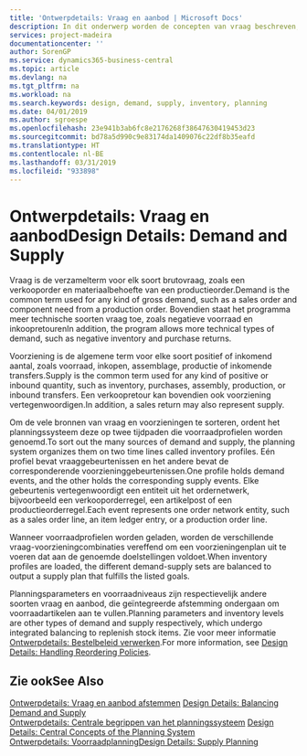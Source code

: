 ```yaml
---
title: 'Ontwerpdetails: Vraag en aanbod | Microsoft Docs'
description: In dit onderwerp worden de concepten van vraag beschreven, de verzamelterm voor elk soort brutovraag, zoals een verkooporder en materiaalbehoefte van een productieorder.
services: project-madeira
documentationcenter: ''
author: SorenGP
ms.service: dynamics365-business-central
ms.topic: article
ms.devlang: na
ms.tgt_pltfrm: na
ms.workload: na
ms.search.keywords: design, demand, supply, inventory, planning
ms.date: 04/01/2019
ms.author: sgroespe
ms.openlocfilehash: 23e941b3ab6fc8e2176268f38647630419453d23
ms.sourcegitcommit: bd78a5d990c9e83174da1409076c22df8b35eafd
ms.translationtype: HT
ms.contentlocale: nl-BE
ms.lasthandoff: 03/31/2019
ms.locfileid: "933898"
---
```

# <a name="design-details-demand-and-supply"></a><span data-ttu-id="1937f-103">Ontwerpdetails: Vraag en aanbod</span><span class="sxs-lookup"><span data-stu-id="1937f-103">Design Details: Demand and Supply</span></span>
<span data-ttu-id="1937f-104">Vraag is de verzamelterm voor elk soort brutovraag, zoals een verkooporder en materiaalbehoefte van een productieorder.</span><span class="sxs-lookup"><span data-stu-id="1937f-104">Demand is the common term used for any kind of gross demand, such as a sales order and component need from a production order.</span></span> <span data-ttu-id="1937f-105">Bovendien staat het programma meer technische soorten vraag toe, zoals negatieve voorraad en inkoopretouren</span><span class="sxs-lookup"><span data-stu-id="1937f-105">In addition, the program allows more technical types of demand, such as negative inventory and purchase returns.</span></span>  
  
<span data-ttu-id="1937f-106">Voorziening is de algemene term voor elke soort positief of inkomend aantal, zoals voorraad, inkopen, assemblage, productie of inkomende transfers.</span><span class="sxs-lookup"><span data-stu-id="1937f-106">Supply is the common term used for any kind of positive or inbound quantity, such as inventory, purchases, assembly, production, or inbound transfers.</span></span> <span data-ttu-id="1937f-107">Een verkoopretour kan bovendien ook voorziening vertegenwoordigen.</span><span class="sxs-lookup"><span data-stu-id="1937f-107">In addition, a sales return may also represent supply.</span></span>  
  
<span data-ttu-id="1937f-108">Om de vele bronnen van vraag en voorzieningen te sorteren, ordent het planningssysteem deze op twee tijdpaden die voorraadprofielen worden genoemd.</span><span class="sxs-lookup"><span data-stu-id="1937f-108">To sort out the many sources of demand and supply, the planning system organizes them on two time lines called inventory profiles.</span></span> <span data-ttu-id="1937f-109">Eén profiel bevat vraaggebeurtenissen en het andere bevat de corresponderende voorzieninggebeurtenissen.</span><span class="sxs-lookup"><span data-stu-id="1937f-109">One profile holds demand events, and the other holds the corresponding supply events.</span></span> <span data-ttu-id="1937f-110">Elke gebeurtenis vertegenwoordigt een entiteit uit het ordernetwerk, bijvoorbeeld een verkooporderregel, een artikelpost of een productieorderregel.</span><span class="sxs-lookup"><span data-stu-id="1937f-110">Each event represents one order network entity, such as a sales order line, an item ledger entry, or a production order line.</span></span>  
  
<span data-ttu-id="1937f-111">Wanneer voorraadprofielen worden geladen, worden de verschillende vraag-voorzieningcombinaties vereffend om een voorzieningenplan uit te voeren dat aan de genoemde doelstellingen voldoet.</span><span class="sxs-lookup"><span data-stu-id="1937f-111">When inventory profiles are loaded, the different demand-supply sets are balanced to output a supply plan that fulfills the listed goals.</span></span>  
  
<span data-ttu-id="1937f-112">Planningsparameters en voorraadniveaus zijn respectievelijk andere soorten vraag en aanbod, die geïntegreerde afstemming ondergaan om voorraadartikelen aan te vullen.</span><span class="sxs-lookup"><span data-stu-id="1937f-112">Planning parameters and inventory levels are other types of demand and supply respectively, which undergo integrated balancing to replenish stock items.</span></span> <span data-ttu-id="1937f-113">Zie voor meer informatie [Ontwerpdetails: Bestelbeleid verwerken](design-details-handling-reordering-policies.md).</span><span class="sxs-lookup"><span data-stu-id="1937f-113">For more information, see [Design Details: Handling Reordering Policies](design-details-handling-reordering-policies.md).</span></span>  
  
## <a name="see-also"></a><span data-ttu-id="1937f-114">Zie ook</span><span class="sxs-lookup"><span data-stu-id="1937f-114">See Also</span></span>  
<span data-ttu-id="1937f-115">[Ontwerpdetails: Vraag en aanbod afstemmen](design-details-balancing-demand-and-supply.md) </span><span class="sxs-lookup"><span data-stu-id="1937f-115">[Design Details: Balancing Demand and Supply](design-details-balancing-demand-and-supply.md) </span></span>  
<span data-ttu-id="1937f-116">[Ontwerpdetails: Centrale begrippen van het planningssysteem](design-details-central-concepts-of-the-planning-system.md) </span><span class="sxs-lookup"><span data-stu-id="1937f-116">[Design Details: Central Concepts of the Planning System](design-details-central-concepts-of-the-planning-system.md) </span></span>  
[<span data-ttu-id="1937f-117">Ontwerpdetails: Voorraadplanning</span><span class="sxs-lookup"><span data-stu-id="1937f-117">Design Details: Supply Planning</span></span>](design-details-supply-planning.md)